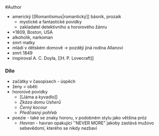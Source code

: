 #Author 

- americký [[Romantismus|romantický]] básník, prozaik
	- mystické a fantastické povídky
	- zakladatel detektivního a hororového žánru
- \*1809, Boston, USA
- alkoholik, narkoman
- smrt matky
- mládí v dětském domově -> později jiná rodina Allanovi
- smrt 1849
- inspiroval A. C. Doyla, [[H. P. Lovecraft]]
### Dílo
- začátky v časopisech - úspěch
- ženy = oběti
- hororové povídky
	- [[Jáma a kyvadlo]]
	- *Zkáza domu Usherů*
	- *Černý kocour*
	- *Předčasný pohřeb*
- poezie - také se znaky hororu, v podobném stylu jako většina próz
	- *Havran* - havran opakující ''NEVER MORE" jakoby zastává mužovo sebevědomí, kterého se nikdy nezbaví